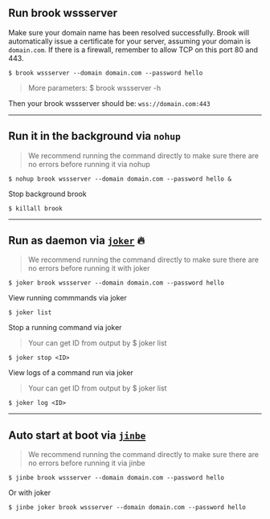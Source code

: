 ## Run brook wssserver

Make sure your domain name has been resolved successfully. Brook will automatically issue a certificate for your server, assuming your domain is `domain.com`. If there is a firewall, remember to allow TCP on this port 80 and 443.

```
$ brook wssserver --domain domain.com --password hello
```

> More parameters: \$ brook wssserver -h

Then your brook wssserver should be: `wss://domain.com:443`

---

## Run it in the background via `nohup`

> We recommend running the command directly to make sure there are no errors before running it via nohup

```
$ nohup brook wssserver --domain domain.com --password hello &
```

Stop background brook

```
$ killall brook
```

---

## Run as daemon via [`joker`](https://github.com/txthinking/joker) 🔥

> We recommend running the command directly to make sure there are no errors before running it with joker

```
$ joker brook wssserver --domain domain.com --password hello
```

View running commmands via joker

```
$ joker list
```

Stop a running command via joker

> Your can get ID from output by \$ joker list

```
$ joker stop <ID>
```

View logs of a command run via joker

> Your can get ID from output by \$ joker list

```
$ joker log <ID>
```

---

## Auto start at boot via [`jinbe`](https://github.com/txthinking/jinbe)

> We recommend running the command directly to make sure there are no errors before running it via jinbe

```
$ jinbe brook wssserver --domain domain.com --password hello
```

Or with joker

```
$ jinbe joker brook wssserver --domain domain.com --password hello
```
